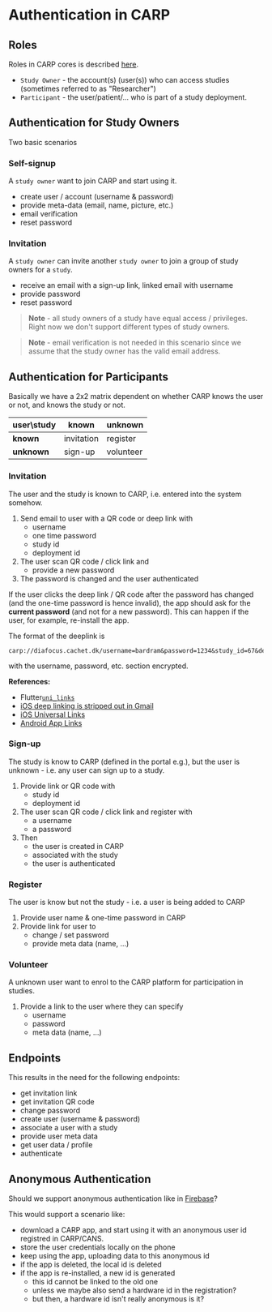 # Authentication in CARP

## Roles

Roles in CARP cores is described [here](CARP_ROLES.md).

* `Study Owner` - the account(s) (user(s)) who can access studies (sometimes referred to as "Researcher")
* `Participant` - the user/patient/... who is part of a study deployment. 


## Authentication for Study Owners

Two basic scenarios

### Self-signup 

A `study owner` want to join CARP and start using it.

 * create user / account (username & password)
 * provide meta-data (email, name, picture, etc.)
 * email verification
 * reset password

### Invitation

A `study owner` can invite another `study owner` to join a group of study owners for a `study`.

 * receive an email with a sign-up link, linked email with username
 * provide password
 * reset password

> **Note** - all study owners of a study have equal access / privileges. Right now we don't support different types of study owners.

> **Note** - email verification is not needed in this scenario since we assume that the study owner has the valid email address. 

## Authentication for Participants

Basically we have a 2x2 matrix dependent on whether CARP knows the user or not, and knows the study or not.

| user\study | known       | unknown   |
|------------|-------------|-----------|
| **known**  | invitation  | register  |
| **unknown**| sign-up     | volunteer |



### Invitation

The user and the study is known to CARP, i.e. entered into the system somehow.

1. Send email to user with a QR code or deep link with
   * username
   * one time password
   * study id
   * deployment id
2. The user scan QR code / click link and
   * provide a new password
3. The password is changed and the user authenticated

If the user clicks the deep link / QR code after the password has changed (and the one-time password is hence invalid), the app should ask for the **current password** (and not for a new password). This can happen if the user, for example, re-install the app.

The format of the deeplink is

```
carp://diafocus.cachet.dk/username=bardram&password=1234&study_id=67&deployment_id=45678
```

with the username, password, etc. section encrypted.

**References:**

 * Flutter[`uni_links`](https://pub.dev/packages/uni_links)
 * [iOS deep linking is stripped out in Gmail](https://stackoverflow.com/questions/23575553/ios-deep-linking-is-stripped-out-in-gmail)
 * [iOS Universal Links](https://developer.apple.com/library/archive/documentation/General/Conceptual/AppSearch/UniversalLinks.html)
 * [Android App Links](https://simonmarquis.github.io/Android-App-Linking/#app-links)

### Sign-up

The study is know to CARP (defined in the portal e.g.), but the user is unknown - i.e. any user can sign up to a study.

1. Provide link or QR code with 
   * study id
   * deployment id
2. The user scan QR code / click link and register with
   * a username 
   * a password
3. Then
   * the user is created in CARP 
   * associated with the study 
   * the user is authenticated

### Register

The user is know but not the study - i.e. a user is being added to CARP

1. Provide user name & one-time password in CARP
2. Provide link for user to 
    * change / set password
    * provide meta data (name, ...)

### Volunteer

A unknown user want to enrol to the CARP platform for participation in studies.

1. Provide a link to the user where they can specify
    * username
    * password
    * meta data (name, ...)

## Endpoints

This results in the need for the following endpoints:

 * get invitation link 
 * get invitation QR code
 * change password
 * create user (username & password)
 * associate a user with a study
 * provide user meta data
 * get user data / profile
 * authenticate


## Anonymous Authentication

Should we support anonymous authentication like in [Firebase](https://www.tutorialspoint.com/firebase/firebase_anonymous_authentication.htm)?

This would support a scenario like:

 * download a CARP app, and start using it with an anonymous user id registred in CARP/CANS.
 * store the user credentials locally on the phone
 * keep using the app, uploading data to this anonymous id
 * if the app is deleted, the local id is deleted
 * if the app is re-installed, a new id is generated 
     * this id cannot be linked to the old one
     * unless we maybe also send a hardware id in the registration?
     * but then, a hardware id isn't really anonymous is it?



